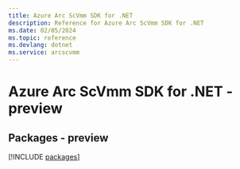 ```yaml
---
title: Azure Arc ScVmm SDK for .NET
description: Reference for Azure Arc ScVmm SDK for .NET
ms.date: 02/05/2024
ms.topic: reference
ms.devlang: dotnet
ms.service: arcscvmm
---
```

# Azure Arc ScVmm SDK for .NET - preview
## Packages - preview
[!INCLUDE [packages](arc-scvmm-index.md)]